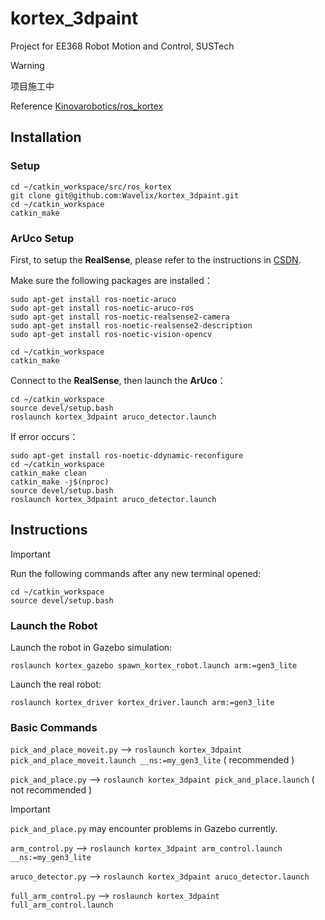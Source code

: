 # kortex_3dpaint

Project for EE368 Robot Motion and Control, SUSTech

> [!WARNING]
> 项目施工中

Reference [Kinovarobotics/ros_kortex](https://github.com/Kinovarobotics/ros_kortex)

## Installation

### Setup

```
cd ~/catkin_workspace/src/ros_kortex
git clone git@github.com:Wavelix/kortex_3dpaint.git
cd ~/catkin_workspace
catkin_make
```

### ArUco Setup

First, to setup the **RealSense**, please refer to the instructions in [CSDN](https://blog.csdn.net/wanghq2013/article/details/123325671).

Make sure the following packages are installed：

```
sudo apt-get install ros-noetic-aruco
sudo apt-get install ros-noetic-aruco-ros
sudo apt-get install ros-noetic-realsense2-camera
sudo apt-get install ros-noetic-realsense2-description
sudo apt-get install ros-noetic-vision-opencv
```

```
cd ~/catkin_workspace
catkin_make
```

Connect to the **RealSense**, then launch the **ArUco**：

```
cd ~/catkin_workspace
source devel/setup.bash
roslaunch kortex_3dpaint aruco_detector.launch
```

If error occurs：

```
sudo apt-get install ros-noetic-ddynamic-reconfigure
cd ~/catkin_workspace
catkin_make clean
catkin_make -j$(nproc)
source devel/setup.bash
roslaunch kortex_3dpaint aruco_detector.launch
```

## Instructions

> [!important]
>
> Run the following commands after any new terminal opened:
>
> ```
> cd ~/catkin_workspace
> source devel/setup.bash
> ```

### Launch the Robot

Launch the robot in Gazebo simulation:

```
roslaunch kortex_gazebo spawn_kortex_robot.launch arm:=gen3_lite
```

Launch the real robot:

```
roslaunch kortex_driver kortex_driver.launch arm:=gen3_lite
```
### Basic Commands

``pick_and_place_moveit.py`` -->  ``roslaunch kortex_3dpaint pick_and_place_moveit.launch __ns:=my_gen3_lite`` ( recommended )

``pick_and_place.py`` --> ``roslaunch kortex_3dpaint pick_and_place.launch`` ( not recommended )

> [!important]
>
> ``pick_and_place.py`` may encounter problems in Gazebo currently. 

``arm_control.py`` --> ``roslaunch kortex_3dpaint arm_control.launch __ns:=my_gen3_lite``

``aruco_detector.py`` --> ``roslaunch kortex_3dpaint aruco_detector.launch``

``full_arm_control.py`` --> ``roslaunch kortex_3dpaint full_arm_control.launch``
